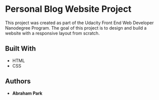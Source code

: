 # Personal Blog Website Project

This project was created as part of the Udacity Front End Web Developer Nanodegree Program. The goal of this project is to design and build a website with a responsive layout from scratch.

## Built With

* HTML
* CSS

## Authors

* **Abraham Park**
